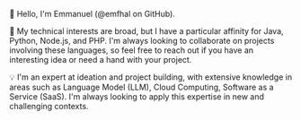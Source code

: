 👋 Hello, I'm Emmanuel (@emfhal on GitHub).

🌱 My technical interests are broad, but I have a particular affinity for Java, Python, Node.js, and PHP. I'm always looking to collaborate on projects involving these languages, so feel free to reach out if you have an interesting idea or need a hand with your project.

💡 I'm an expert at ideation and project building, with extensive knowledge in areas such as Language Model (LLM), Cloud Computing, Software as a Service (SaaS). I'm always looking to apply this expertise in new and challenging contexts.

<!---
emfhal/emfhal is a ✨ special ✨ repository because its `README.md` (this file) appears on your GitHub profile.
You can click the Preview link to take a look at your changes.
--->
